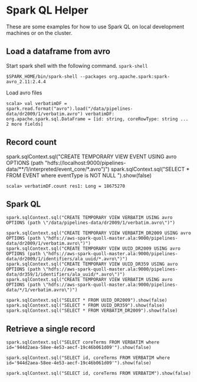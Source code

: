 # Spark QL Helper

These are some examples for how to use Spark QL on local development machines or on the cluster.

## Load a dataframe from avro

Start spark shell with the following command. `spark-shell` 

`
$SPARK_HOME/bin/spark-shell --packages org.apache.spark:spark-avro_2.11:2.4.4
`

Load avro files

`
scala> val verbatimDF = spark.read.format("avro").load("/data/pipelines-data/dr2009/1/verbatim.avro")
verbatimDF: org.apache.spark.sql.DataFrame = [id: string, coreRowType: string ... 2 more fields]
`

## Record count


spark.sqlContext.sql("CREATE TEMPORARY VIEW EVENT USING avro OPTIONS (path \"hdfs://localhost:9000/pipelines-data/**/1/interpreted/event_core/*.avro\")")
spark.sqlContext.sql("SELECT * FROM EVENT where eventType is NOT NULL ").show(false)

`
scala> verbatimDF.count
res1: Long = 18675270 
`

## Spark QL
```
spark.sqlContext.sql("CREATE TEMPORARY VIEW VERBATIM USING avro OPTIONS (path \"/data/pipelines-data/dr2009/1/verbatim.avro\")")
```

```
spark.sqlContext.sql("CREATE TEMPORARY VIEW VERBATIM_DR2009 USING avro OPTIONS (path \"hdfs://aws-spark-quoll-master.ala:9000/pipelines-data/dr2009/1/verbatim.avro\")")
spark.sqlContext.sql("CREATE TEMPORARY VIEW UUID_DR2009 USING avro OPTIONS (path \"hdfs://aws-spark-quoll-master.ala:9000/pipelines-data/dr2009/1/identifiers/ala_uuid/*.avro\")")
spark.sqlContext.sql("CREATE TEMPORARY VIEW UUID_DR359 USING avro OPTIONS (path \"hdfs://aws-spark-quoll-master.ala:9000/pipelines-data/dr359/1/identifiers/ala_uuid/*.avro\")")
spark.sqlContext.sql("CREATE TEMPORARY VIEW VERBATIM USING avro OPTIONS (path \"hdfs://aws-spark-quoll-master.ala:9000/pipelines-data/*/1/verbatim.avro\")")

spark.sqlContext.sql("SELECT * FROM UUID_DR2009").show(false)
spark.sqlContext.sql("SELECT * FROM UUID_DR359").show(false)
spark.sqlContext.sql("SELECT * FROM VERBATIM_DR2009").show(false)
```


## Retrieve a single record

```
spark.sqlContext.sql("SELECT coreTerms FROM VERBATIM where id='944d2aea-58ee-4e53-aecf-19c46b061d09'").show(false)

spark.sqlContext.sql("SELECT id, coreTerms FROM VERBATIM where id='944d2aea-58ee-4e53-aecf-19c46b061d09'").show(false)

spark.sqlContext.sql("SELECT id, coreTerms FROM VERBATIM").show(false)
```

